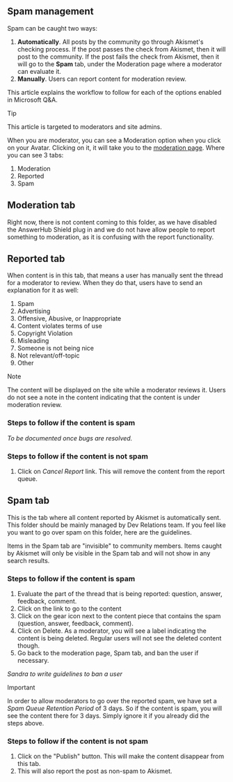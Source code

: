 ## Spam management

Spam can be caught two ways:

1. **Automatically**. All posts by the community go through Akismet's checking process.
If the post passes the check from Akismet, then it will post to the community. If the post fails the check from Akismet, then it will go to the **Spam** tab, under the Moderation page where a moderator can evaluate it.
1. **Manually**. Users can report content for moderation review.

This article explains the workflow to follow for each of the options enabled in Microsoft Q&A.

> [!TIP]
> This article is targeted to moderators and site admins.

When you are moderator, you can see a Moderation option when you click on your Avatar. Clicking on it, it will take you to the [moderation page](https://review.docs.microsoft.com/en-us/microsoft-qa-docs/user-experience-guides/moderator?branch=master). Where you can see 3 tabs: 

1. Moderation
1. Reported
1. Spam

## Moderation tab

Right now, there is not content coming to this folder, as we have disabled the AnswerHub Shield plug in and we do not have allow people to report something to moderation, as it is confusing with the report functionality.

## Reported tab

When content is in this tab, that means a user has manually sent the thread for a moderator to review. When they do that, users have to send an explanation for it as well:

1. Spam
1. Advertising
1. Offensive, Abusive, or Inappropriate
1. Content violates terms of use
1. Copyright Violation
1. Misleading
1. Someone is not being nice
1. Not relevant/off-topic
1. Other

> [!NOTE]
> The content will be displayed on the site while a moderator reviews it.
> Users do not see a note in the content indicating that the content is under moderation review.

### Steps to follow if the content is spam

*To be documented once bugs are resolved.*

<!--
Bugs:

1. https://dzonedev.atlassian.net/servicedesk/customer/portal/6/MSAH-1012
1. https://dzonedev.atlassian.net/servicedesk/customer/portal/6/MSAH-1011
-->

<!--

1. Click on Delete the content link, so the content is removed from the site.
1. Click on *Reject as spam*.
1. The content is moved to the "Spam" tab.
1. Go back to the moderation page, Spam tab, and ban the user if necessary.
**Sandra to write guidelines to ban a user**
-->

### Steps to follow if the content is not spam

1. Click on *Cancel Report* link. This will remove the content from the report queue.

## Spam tab

This is the tab where all content reported by Akismet is automatically sent. This folder should be mainly managed by Dev Relations team. If you feel like you want to go over spam on this folder, here are the guidelines.

Items in the Spam tab are "invisible" to community members. Items caught by Akismet will only be visible in the Spam tab and will not show in any search results.

### Steps to follow if the content is spam

1. Evaluate the part of the thread that is being reported: question, answer, feedback, comment.
1. Click on the link to go to the content
1. Click on the gear icon next to the content piece that contains the spam (question, answer, feedback, comment).
1. Click on Delete. As a moderator, you will see a label indicating the content is being deleted. Regular users will not see the deleted content though.
1. Go back to the moderation page, Spam tab, and ban the user if necessary.

*Sandra to write guidelines to ban a user*

> [!IMPORTANT]
> In order to allow moderators to go over the reported spam, we have set a *Spam Queue Retention Period* of 3 days. So if the content is spam, you will see the content there for 3 days. Simply ignore it if you already did the steps above.

### Steps to follow if the content is not spam

1. Click on the "Publish" button. This will make the content disappear from this tab.
1. This will also report the post as non-spam to Akismet.

